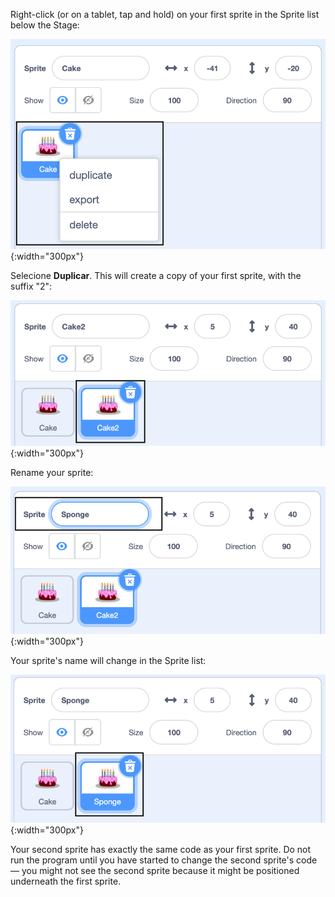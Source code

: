 Right-click (or on a tablet, tap and hold) on your first sprite in the Sprite list below the Stage:

![The Sprite list, with the first sprite highlighted and a pop-up menu showing the options 'duplicate', 'export', and 'delete'.](images/challenge1-right-click-sprite.png){:width="300px"}

Selecione **Duplicar**. This will create a copy of your first sprite, with the suffix "2":

![The Sprite list showing the first sprite and the duplicate sprite.](images/challenge1-duplicate-sprite.png){:width="300px"}

Rename your sprite:

![The Sprite pane, with the 'Sprite' field highlighted.](images/challenge1-rename-sprite.png){:width="300px"}

Your sprite's name will change in the Sprite list:

![The Sprite list showing the duplicate sprite with a new name.](images/challenge1-sprite-list.png){:width="300px"}

Your second sprite has exactly the same code as your first sprite. Do not run the program until you have started to change the second sprite's code — you might not see the second sprite because it might be positioned underneath the first sprite.
